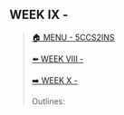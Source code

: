 ## WEEK IX - 

>[🏠 MENU - 5CCS2INS](year2/5ccs2ins.md)
>
>[⬅️ WEEK VIII - ](year2/5ccs2ins/w8.md)
>
>[➡️ WEEK X - ](year2/5ccs2ins/w10.md)
>
>Outlines:
>
>

